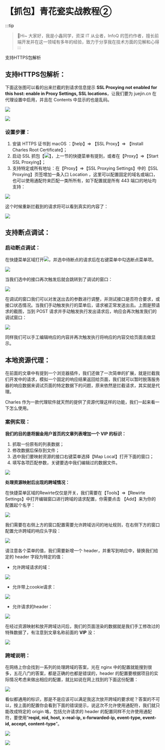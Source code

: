 # 【抓包】青花瓷实战教程②

:::tip
>🎄Hi~ 大家好，我是小鑫同学，资深 IT 从业者，InfoQ 的签约作者，擅长前端开发并在这一领域有多年的经验，致力于分享我在技术方面的见解和心得
:::


支持HTTPS包解析

## 支持HTTPS包解析：

下面这张图可以看的出来拦截的到请求信息提示 **SSL Proxying not enabled for this host: enable in Proxy Settings, SSL locations**，让我们要为 juejin.cn 在代理设置中启用，并且在 Contents 中显示的也是乱码。

![](https://p3-juejin.byteimg.com/tos-cn-i-k3u1fbpfcp/75284cd665134222a13b08fa853c1b26~tplv-k3u1fbpfcp-zoom-1.image)

![](https://p3-juejin.byteimg.com/tos-cn-i-k3u1fbpfcp/06041688fcdc457984da8f2f8f7c7e2e~tplv-k3u1fbpfcp-zoom-1.image)

### 设置步骤：

1.  安装 HTTPS 证书到 macOS ：【help】=> 【SSL Proxy】=> 【Install Charles Root Certificate】；
2.  启动 SSL 抓包【![](https://p3-juejin.byteimg.com/tos-cn-i-k3u1fbpfcp/1e1926ae88f5466c9e637ab86704c3d6~tplv-k3u1fbpfcp-zoom-1.image)】，上一节的快捷菜单有提到，或者在【Proxy】=>【Start SSL Proxying】；
3.  支持特定或所有地址：在【Proxy】=>【SSL Proxying Settings】中的【SSL Proxying】页签增加一条入口 Location ，这里可以配置固定的域名或端口，也可以使用通配符来匹配一类所所有，如下配置就是所有 443 端口的地址均支持：

![](https://p3-juejin.byteimg.com/tos-cn-i-k3u1fbpfcp/11929aa1e735413abbd94977ce2f8559~tplv-k3u1fbpfcp-zoom-1.image)

这个时候重新拦截到的请求将可以看到真实的内容了：

![](https://p3-juejin.byteimg.com/tos-cn-i-k3u1fbpfcp/3f85e0d3772b4849967ddde0c87debff~tplv-k3u1fbpfcp-zoom-1.image)

## 支持断点调试：

### 启动断点调试：

在快捷菜单区域打开![](https://p3-juejin.byteimg.com/tos-cn-i-k3u1fbpfcp/23fc402beb104d7db1373c0f533c3d78~tplv-k3u1fbpfcp-zoom-1.image)，并选中待断点的请求后在右键菜单中勾选断点菜单项。

![](https://p3-juejin.byteimg.com/tos-cn-i-k3u1fbpfcp/a21718bb96074ed6b51af424c206623b~tplv-k3u1fbpfcp-zoom-1.image)

当我们选中的接口再次触发后就会跳转到了调试的窗口：

![](https://p3-juejin.byteimg.com/tos-cn-i-k3u1fbpfcp/61698f78dc674295a6179132cbbc6865~tplv-k3u1fbpfcp-zoom-1.image)

在调试的窗口我们可以对发送出去的参数进行调整，并测试接口是否符合要求，或接口状态情况。当我们手动触发执行的菜单后，请求被正常发送出去。上图是预请求的截图，当到 POST 请求并手动触发执行发出请求后，响应会再次触发我们的调试窗口：

![](https://p3-juejin.byteimg.com/tos-cn-i-k3u1fbpfcp/da1cb60de7d04976b1c3f48ff5890577~tplv-k3u1fbpfcp-zoom-1.image)

同样我们可以手工编辑响应的内容并再次触发执行将响应的内容交给页面去做显示。

## 本地资源代理：

在前面的文章中有提到一个浏览器插件，我们还做了一次简单的扩展，就是拦截我们开发中的请求，模拟一个固定的响应结果返回给页面，我们就可以暂时脱落服务器的响应数据来调试页面的特定数据下的问题，原来依然是拦截请求，其实就是代理。

Charles 作为一款代理软件就天然的提供了资源代理这样的功能，我们一起来看一下怎么使用。

### 案例实现：

**我们的目的是将掘金用户首页的文章列表增加一个 VIP 的标识：**

1.  抓取一份原有的列表数据；
2.  修改数据后保存到文件；
3.  选中我们要映射资源的接口右键菜单选择【Map Local】打开下面的窗口；
4.  填写各项匹配参数，关键要选中我们编辑过的数据文件。

![](https://p3-juejin.byteimg.com/tos-cn-i-k3u1fbpfcp/c4b9c8f7c9a94429a1ef88ea4805cf5c~tplv-k3u1fbpfcp-zoom-1.image)

**处理资源映射后出现的跨域情况：**

在快捷菜单区域的Rewirte仅仅是开关，我们需要在【Tools】=>【Rewirte Settings】中打开编辑窗口进行跨域的请求配置，你需要点击 【Add】来为你的配置起个名字：

![](https://p3-juejin.byteimg.com/tos-cn-i-k3u1fbpfcp/478b53a335eb4edc86ccca24cd9664ef~tplv-k3u1fbpfcp-zoom-1.image)

我们需要在右侧上方的窗口配置需要允许跨域访问的地址规则，在右侧下方的窗口配置允许跨域的响应头字段：

![](https://p3-juejin.byteimg.com/tos-cn-i-k3u1fbpfcp/e7f7dff41bea47b8b40b2d125258ba0e~tplv-k3u1fbpfcp-zoom-1.image)

请注意各个菜单的值，我们需要新增一个 header，并重写到响应中，替换我们给定的 header 字段为特定的值：

-   允许跨域请求的域：

![](https://p3-juejin.byteimg.com/tos-cn-i-k3u1fbpfcp/f0bb36db536440989d2f572d4d182681~tplv-k3u1fbpfcp-zoom-1.image)

-   允许带上cookie请求：

![](https://p3-juejin.byteimg.com/tos-cn-i-k3u1fbpfcp/4e9a3812cad44086b7872f930aa4f768~tplv-k3u1fbpfcp-zoom-1.image)

-   允许请求的header：

![](https://p3-juejin.byteimg.com/tos-cn-i-k3u1fbpfcp/52563c9af4f94b479f01b94c825aedca~tplv-k3u1fbpfcp-zoom-1.image)

在经过资源映射和放开跨域访问后，我们的页面渲染的数据就是我们手工修改过的特殊数据了，有注意到文章名称前面的 **VIP** 没：

![](https://p3-juejin.byteimg.com/tos-cn-i-k3u1fbpfcp/cead2d6c40714441b637e7526c656435~tplv-k3u1fbpfcp-zoom-1.image)

### 跨域说明：

在网络上你会找到一系列的处理跨域的答案，光在 nginx 中的配置就能搜到很多，五花八门的答案，都是正确的也都是错误的，header 的配置要根据项目的实际情况考虑来做出相应的配置，就比如说在网上找到的下面这份配置：

![](https://p3-juejin.byteimg.com/tos-cn-i-k3u1fbpfcp/e4ba817321ee4d7c9e5bcaaead74e04e~tplv-k3u1fbpfcp-zoom-1.image)

看似都通用的标识，那是不是应该可以满足我这次放开跨域的要求呢？答案的不可以，按上面的配置你会看到下面的错误提示，说这次不允许使用通配符，我们就只能改成特定的 origin 咯，包括允许请求的 header 的配置同样不允许使用通配符，要使用“**reqid, nid, host, x-real-ip, x-forwarded-ip, event-type, event-id, accept, content-type**”。

![](https://p3-juejin.byteimg.com/tos-cn-i-k3u1fbpfcp/737c6a10b04243a4878b2f35a3ebb5ae~tplv-k3u1fbpfcp-zoom-1.image)

![](https://p3-juejin.byteimg.com/tos-cn-i-k3u1fbpfcp/33a486bb9119409aa5f1b26c5377d2ba~tplv-k3u1fbpfcp-zoom-1.image)